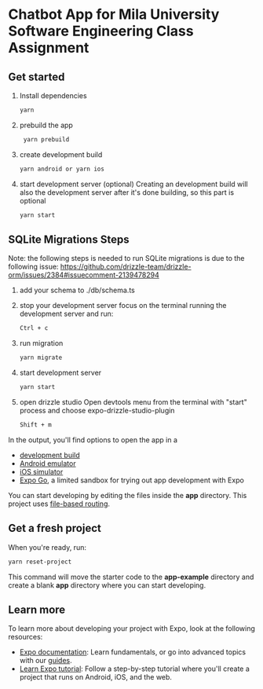 # Chatbot App for Mila University Software Engineering Class Assignment

## Get started

1. Install dependencies

   ```bash
   yarn
   ```

2. prebuild the app

   ```bash
    yarn prebuild
   ```

3. create development build

   ```bash
   yarn android or yarn ios
   ```

4. start development server (optional)
   Creating an development build will also the development server after it's done building, so this part is optional
   ```bash
   yarn start
   ```

## SQLite Migrations Steps

Note: the following steps is needed to run SQLite migrations is due to the following issue: https://github.com/drizzle-team/drizzle-orm/issues/2384#issuecomment-2139478294

1. add your schema to ./db/schema.ts

2. stop your development server
   focus on the terminal running the development server and run:

   ```bash
   Ctrl + c
   ```

3. run migration

   ```bash
   yarn migrate
   ```

4. start development server

   ```bash
   yarn start
   ```

5. open drizzle studio
   Open devtools menu from the terminal with "start" process and choose expo-drizzle-studio-plugin
   ```bash
   Shift + m
   ```

In the output, you'll find options to open the app in a

- [development build](https://docs.expo.dev/develop/development-builds/introduction/)
- [Android emulator](https://docs.expo.dev/workflow/android-studio-emulator/)
- [iOS simulator](https://docs.expo.dev/workflow/ios-simulator/)
- [Expo Go](https://expo.dev/go), a limited sandbox for trying out app development with Expo

You can start developing by editing the files inside the **app** directory. This project uses [file-based routing](https://docs.expo.dev/router/introduction).

## Get a fresh project

When you're ready, run:

```bash
yarn reset-project
```

This command will move the starter code to the **app-example** directory and create a blank **app** directory where you can start developing.

## Learn more

To learn more about developing your project with Expo, look at the following resources:

- [Expo documentation](https://docs.expo.dev/): Learn fundamentals, or go into advanced topics with our [guides](https://docs.expo.dev/guides).
- [Learn Expo tutorial](https://docs.expo.dev/tutorial/introduction/): Follow a step-by-step tutorial where you'll create a project that runs on Android, iOS, and the web.

